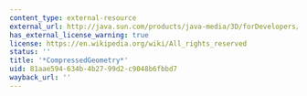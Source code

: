 ```yaml
---
content_type: external-resource
external_url: http://java.sun.com/products/java-media/3D/forDevelopers/J3D_1_2_API/j3dapi/javax/media/j3d/CompressedGeometry.html
has_external_license_warning: true
license: https://en.wikipedia.org/wiki/All_rights_reserved
status: ''
title: '*CompressedGeometry*'
uid: 81aae594-634b-4b27-99d2-c9048b6fbbd7
wayback_url: ''
---
```

